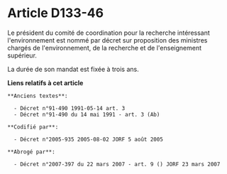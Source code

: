# Article D133-46

Le président du comité de coordination pour la recherche intéressant l'environnement est nommé par décret sur proposition des
ministres chargés de l'environnement, de la recherche et de l'enseignement supérieur.

La durée de son mandat est fixée à trois ans.

**Liens relatifs à cet article**

	**Anciens textes**:

	  - Décret n°91-490 1991-05-14 art. 3
	  - Décret n°91-490 du 14 mai 1991 - art. 3 (Ab)

	**Codifié par**:

	  - Décret n°2005-935 2005-08-02 JORF 5 août 2005

	**Abrogé par**:

	  - Décret n°2007-397 du 22 mars 2007 - art. 9 () JORF 23 mars 2007
